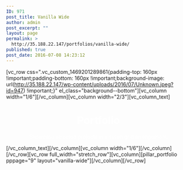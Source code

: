 ```yaml
---
ID: 971
post_title: Vanilla Wide
author: admin
post_excerpt: ""
layout: page
permalink: >
  http://35.188.22.147/portfolios/vanilla-wide/
published: true
post_date: 2016-07-08 14:23:12
---
```

[vc_row css=".vc_custom_1469201289861{padding-top: 160px !important;padding-bottom: 160px !important;background-image: url(http://35.188.22.147/wp-content/uploads/2016/07/Unknown.jpeg?id=947) !important;}" el_class="background--bottom"][vc_column width="1/6"][/vc_column][vc_column width="2/3"][vc_column_text]
<h1 style="text-align: center;"><span style="color: #ffffff;">Portfolio</span></h1>
<p class="lead" style="text-align: center;"><span style="color: #ffffff;">Showcase selected projects in a sylish grid arrangement.</span></p>
[/vc_column_text][/vc_column][vc_column width="1/6"][/vc_column][/vc_row][vc_row full_width="stretch_row"][vc_column][pillar_portfolio pppage="9" layout="vanilla-wide"][/vc_column][/vc_row]
